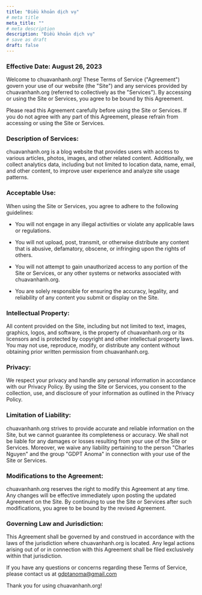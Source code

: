 ```yaml
---
title: "Điều khoản dịch vụ"
# meta title
meta_title: ""
# meta description
description: "Điều khoản dịch vụ"
# save as draft
draft: false
---
```


### Effective Date: August 26, 2023

Welcome to chuavanhanh.org! These Terms of Service ("Agreement") govern your use of our website (the "Site") and any services provided by chuavanhanh.org (referred to collectively as the "Services"). By accessing or using the Site or Services, you agree to be bound by this Agreement.

Please read this Agreement carefully before using the Site or Services. If you do not agree with any part of this Agreement, please refrain from accessing or using the Site or Services.

### Description of Services:

chuavanhanh.org is a blog website that provides users with access to various articles, photos, images, and other related content. Additionally, we collect analytics data, including but not limited to location data, name, email, and other content, to improve user experience and analyze site usage patterns.

### Acceptable Use:

When using the Site or Services, you agree to adhere to the following guidelines:

-   You will not engage in any illegal activities or violate any applicable laws or regulations.

-   You will not upload, post, transmit, or otherwise distribute any content that is abusive, defamatory, obscene, or infringing upon the rights of others.

-   You will not attempt to gain unauthorized access to any portion of the Site or Services, or any other systems or networks associated with chuavanhanh.org.

-   You are solely responsible for ensuring the accuracy, legality, and reliability of any content you submit or display on the Site.

### Intellectual Property:

All content provided on the Site, including but not limited to text, images, graphics, logos, and software, is the property of chuavanhanh.org or its licensors and is protected by copyright and other intellectual property laws. You may not use, reproduce, modify, or distribute any content without obtaining prior written permission from chuavanhanh.org.

### Privacy:

We respect your privacy and handle any personal information in accordance with our Privacy Policy. By using the Site or Services, you consent to the collection, use, and disclosure of your information as outlined in the Privacy Policy.

### Limitation of Liability:

chuavanhanh.org strives to provide accurate and reliable information on the Site, but we cannot guarantee its completeness or accuracy. We shall not be liable for any damages or losses resulting from your use of the Site or Services. Moreover, we waive any liability pertaining to the person "Charles Nguyen" and the group "GDPT Anoma" in connection with your use of the Site or Services.

### Modifications to the Agreement:

chuavanhanh.org reserves the right to modify this Agreement at any time. Any changes will be effective immediately upon posting the updated Agreement on the Site. By continuing to use the Site or Services after such modifications, you agree to be bound by the revised Agreement.

### Governing Law and Jurisdiction:

This Agreement shall be governed by and construed in accordance with the laws of the jurisdiction where chuavanhanh.org is located. Any legal actions arising out of or in connection with this Agreement shall be filed exclusively within that jurisdiction.

If you have any questions or concerns regarding these Terms of Service, please contact us at gdptanoma@gmail.com

Thank you for using chuavanhanh.org!
